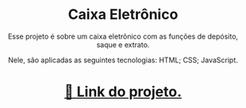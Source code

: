 <h1 align="center">Caixa Eletrônico</h1>

<p align="center">Esse projeto é sobre um caixa eletrônico com as funções de depósito, saque e extrato.</p>

<p align="center">Nele, são aplicadas as seguintes tecnologias:
HTML;
CSS;
JavaScript.</p>

<h1 align="center">
    <a href="https://easyeletronicbank.netlify.app/" target="_blank">🔗 Link do projeto.</a>
</h1>
